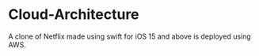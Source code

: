 # Cloud-Architecture
A clone of Netflix made using swift for iOS 15 and above is deployed using AWS.
